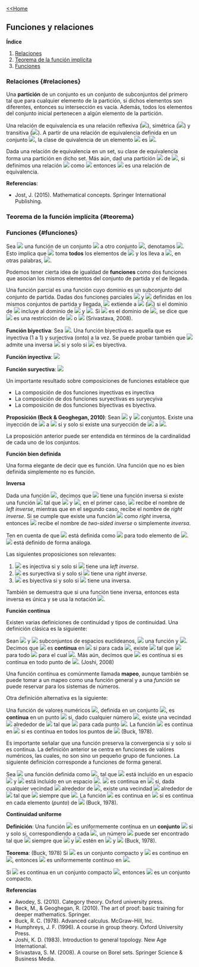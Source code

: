 [<<Home](https://francescoapg.github.io/mathbio/)

## Funciones y relaciones

**Índice**

1. [Relaciones](#relaciones)
2. [Teorema de la función implícita](#teorema)
3. [Funciones](#funciones)

### Relaciones {#relaciones}

Una **partición** de un conjunto es un conjunto de subconjuntos del primero tal que para cualquier elemento de la partición, si dichos elementos son diferentes, entonces su intersección es vacía. Además, todos los elementos del conjunto inicial pertenecen a algún elemento de la partición.

Una relación de equivalencia es una relación reflexiva (<img src="https://render.githubusercontent.com/render/math?math=(%5Cforall%20a)%20(a%5Csim%20a)">), simétrica (<img src="https://render.githubusercontent.com/render/math?math=(%5Cforall%20a%2Cb)%20(a%5Csim%20b%20%5Cimplies%20b%5Csim%20a)">) y transitiva (<img src="https://render.githubusercontent.com/render/math?math=(%5Cforall%20a%2Cb%2Cc)%20(a%5Csim%20b%5Cland%20b%5Csim%20c%20%5Cimplies%20a%5Csim%20c)">). A partir de una relación de equivalencia definida en un conjunto <img src="https://render.githubusercontent.com/render/math?math=\large A">, la clase de quivalencia de un elemento <img src="https://render.githubusercontent.com/render/math?math=\large a\in A "> es <img src="https://render.githubusercontent.com/render/math?math=%5Ba%5D%3A%3D%5C%7Bb%5Cin%20A%3Ab%5Csim%20a%5C%7D">.

Dada una relación de equivalencia en un set, su clase de equivalencia forma una partición en dicho set. Más aún, dad una partición <img src="https://render.githubusercontent.com/render/math?math=\large B"> de <img src="https://render.githubusercontent.com/render/math?math=\large A">, si definimos una relación <img src="https://render.githubusercontent.com/render/math?math=\large \sim"> como <img src="https://render.githubusercontent.com/render/math?math=\large a\sim b\iff \exists x \in B:a,b\in x"> entonces <img src="https://render.githubusercontent.com/render/math?math=\large \sim"> es una relación de equivalencia.

**Referencias**:

- Jost, J. (2015). Mathematical concepts. Springer International Publishing.


### Teorema de la función implícita {#teorema}

### Funciones {#funciones}

Sea <img src="https://render.githubusercontent.com/render/math?math=\large f"> una función de un conjunto <img src="https://render.githubusercontent.com/render/math?math=\large A"> a otro conjunto <img src="https://render.githubusercontent.com/render/math?math=\large B">, denotamos <img src="https://render.githubusercontent.com/render/math?math=\large f:A\to B">. Esto implica que <img src="https://render.githubusercontent.com/render/math?math=\large f"> toma **todos** los elementos de <img src="https://render.githubusercontent.com/render/math?math=\large A"> y los lleva a <img src="https://render.githubusercontent.com/render/math?math=\large B">, en otras palabras, <img src="https://render.githubusercontent.com/render/math?math=\large rango(f)\subset B">.

Podemos tener cierta idea de igualdad de **funciones** como dos funciones que asocian los mismos elementos del conjunto de partida y el de llegada.

Una función parcial es una función cuyo dominio es un subconjunto del conjunto de partida. Dadas dos funciones parciales <img src="https://render.githubusercontent.com/render/math?math=\large f"> y <img src="https://render.githubusercontent.com/render/math?math=\large g"> definidas en los mismos conjuntos de partida y llegada, <img src="https://render.githubusercontent.com/render/math?math=\large f"> extiende a <img src="https://render.githubusercontent.com/render/math?math=\large g"> (<img src="https://render.githubusercontent.com/render/math?math=\large f\succeq g">) si el dominio de <img src="https://render.githubusercontent.com/render/math?math=\large f"> incluye al dominio de <img src="https://render.githubusercontent.com/render/math?math=\large g"> y <img src="https://render.githubusercontent.com/render/math?math=\large f(x)=g(x) \forall x \in dominio(g)">. Si <img src="https://render.githubusercontent.com/render/math?math=\large A"> es el dominio de <img src="https://render.githubusercontent.com/render/math?math=\large g">, se dice que <img src="https://render.githubusercontent.com/render/math?math=\large g"> es una restricción de <img src="https://render.githubusercontent.com/render/math?math=\large f"> o <img src="https://render.githubusercontent.com/render/math?math=\large f=g_{|A}"> (Srivastava, 2008).

**Función biyectiva**:
Sea <img src="https://render.githubusercontent.com/render/math?math=\large f: A\to B">. Una función biyectiva es aquella que es inyectiva (1 a 1) y surjectiva (onto) a la vez. Se puede probar también que <img src="https://render.githubusercontent.com/render/math?math=\large f"> admite una  inversa <img src="https://render.githubusercontent.com/render/math?math=\large f^{-1}"> si y solo si <img src="https://render.githubusercontent.com/render/math?math=\large f"> es biyectiva.

**Función inyectiva**: <img src="https://render.githubusercontent.com/render/math?math=\large \forall x,y\in A,f(x)=f(y)\implies x=y">

**Función suryectiva**: <img src="https://render.githubusercontent.com/render/math?math=\large \forall b\in B,\exists a \in A : f(a)=b">

Un importante resultado sobre composiciones de funciones establece que

- La composición de dos funciones inyectivas es inyectiva
- La composición de dos funciones suryectivas es suryecyiva
- La composición de dos funciones biyectivas es biyectiva.

**Proposición (Beck & Geoghegan, 2010)**: Sean <img src="https://render.githubusercontent.com/render/math?math=\large A"> y <img src="https://render.githubusercontent.com/render/math?math=\large B"> conjuntos. Existe una inyección de <img src="https://render.githubusercontent.com/render/math?math=\large A"> a <img src="https://render.githubusercontent.com/render/math?math=\large B"> si y solo si existe una suryección de <img src="https://render.githubusercontent.com/render/math?math=\large B"> a <img src="https://render.githubusercontent.com/render/math?math=\large A">.

La proposición anterior puede ser entendida en términos de la cardinalidad de cada uno de los conjuntos.

**Función bien definida**

Una forma elegante de decir que es función. Una función que no es bien definida simplemente no es función.

**Inversa**

Dada una función <img src="https://render.githubusercontent.com/render/math?math=\large f:X\to Y">, decimos que <img src="https://render.githubusercontent.com/render/math?math=\large f"> tiene una función inversa si existe una función <img src="https://render.githubusercontent.com/render/math?math=\large g:Y\to X"> tal que <img src="https://render.githubusercontent.com/render/math?math=\large g\circ f =id_X"> y <img src="https://render.githubusercontent.com/render/math?math=\large f\circ g=id_Y">, en el primer caso, <img src="https://render.githubusercontent.com/render/math?math=\large g"> recibe el nombre de _left inverse_, mientras que en el segundo caso, recibe el nombre de _right inverse_. Si se cumple que existe una función <img src="https://render.githubusercontent.com/render/math?math=\large g" que sea tanto  _left_> como _right_ inversa, entonces <img src="https://render.githubusercontent.com/render/math?math=\large g"> recibe el nombre de _two-sided inverse_ o simplemente _inversa_.

Ten en cuenta de que <img src="https://render.githubusercontent.com/render/math?math=\large id_X:X\to X"> está definida como <img src="https://render.githubusercontent.com/render/math?math=\large id_X(x)=x"> para todo elemento de <img src="https://render.githubusercontent.com/render/math?math=\large X">. <img src="https://render.githubusercontent.com/render/math?math=\large id_Y"> está definido de forma análoga.

Las siguientes proposiciones son relevantes:

1. <img src="https://render.githubusercontent.com/render/math?math=\large f"> es injectiva si y solo si <img src="https://render.githubusercontent.com/render/math?math=\large f"> tiene una _left inverse_.
2. <img src="https://render.githubusercontent.com/render/math?math=\large f"> es suryectiva si y solo si <img src="https://render.githubusercontent.com/render/math?math=\large f"> tiene una _right inverse_.
3. <img src="https://render.githubusercontent.com/render/math?math=\large f"> es biyectiva si y solo si <img src="https://render.githubusercontent.com/render/math?math=\large f"> tiene una inversa.

También se demuestra que si una función tiene inversa, entonces esta inversa es única y se usa la notación <img src="https://render.githubusercontent.com/render/math?math=\large f^{-1}">.

**Función continua** 

Existen varias definiciones de continuidad y tipos de continuidad. Una definición clásica es la siguiente:

Sean <img src="https://render.githubusercontent.com/render/math?math=\large A"> y <img src="https://render.githubusercontent.com/render/math?math=\large B"> subconjuntos de espacios euclideanos, <img src="https://render.githubusercontent.com/render/math?math=\large f:A\to B"> una función y <img src="https://render.githubusercontent.com/render/math?math=\large x_0\in A">. Decimos que <img src="https://render.githubusercontent.com/render/math?math=\large f"> es **contínua** en <img src="https://render.githubusercontent.com/render/math?math=\large x_0"> si para cada <img src="https://render.githubusercontent.com/render/math?math=\large \epsilon >0">, existe <img src="https://render.githubusercontent.com/render/math?math=\large \delta>0"> tal que <img src="https://render.githubusercontent.com/render/math?math=\large d(f(x), f(x_0))<\epsilon"> para todo <img src="https://render.githubusercontent.com/render/math?math=\large x\in A"> para el cual <img src="https://render.githubusercontent.com/render/math?math=\large d(x,x_0)<\delta">. Más aún, decímos que <img src="https://render.githubusercontent.com/render/math?math=\large f"> es contínua si es contínua en todo punto de <img src="https://render.githubusercontent.com/render/math?math=\large A">. (Joshi, 2008)

Una función contínua es comúnmente llamada **mapeo**, aunque también se puede tomar a un mapeo como una función general y a una _función_ se puede reservar para los sistemas de números.

Otra definición alternativa es la siguiente:

Una función de valores numéricos <img src="https://render.githubusercontent.com/render/math?math=\large f">, definida en un conjunto <img src="https://render.githubusercontent.com/render/math?math=\large D">, es **contínua** en un punto <img src="https://render.githubusercontent.com/render/math?math=\large p_0\in D"> si, dado cualquier número <img src="https://render.githubusercontent.com/render/math?math=\large \epsilon>0">, existe una vecindad <img src="https://render.githubusercontent.com/render/math?math=\large N"> alrededor de <img src="https://render.githubusercontent.com/render/math?math=\large p_0"> tal que <img src="https://render.githubusercontent.com/render/math?math=\large |f(p)-f(p_0)|<\epsilon"> para cada punto <img src="https://render.githubusercontent.com/render/math?math=\large p\in N\cap D">. La función <img src="https://render.githubusercontent.com/render/math?math=\large f"> es contínua en <img src="https://render.githubusercontent.com/render/math?math=\large D"> si es contínua en todos los puntos de <img src="https://render.githubusercontent.com/render/math?math=\large D"> (Buck, 1978).

Es importante señalar que una función preserva la convergencia si y solo si es continua. La definición anterior se centra en funciones de valóres numéricos, las cuales, no son sino un pequeño grupo de funciones. La siguiente definición corresponde a funciones de forma general.

Sea <img src="https://render.githubusercontent.com/render/math?math=\large f"> una función definida como <img src="https://render.githubusercontent.com/render/math?math=\large f:A\to B">, tal que <img src="https://render.githubusercontent.com/render/math?math=\large A"> está incluído en un espacio <img src="https://render.githubusercontent.com/render/math?math=\large S"> y <img src="https://render.githubusercontent.com/render/math?math=\large B"> está incluído en un espacio <img src="https://render.githubusercontent.com/render/math?math=\large S^\star">. <img src="https://render.githubusercontent.com/render/math?math=\large f"> es continua en <img src="https://render.githubusercontent.com/render/math?math=\large p_0\in A"> si, dada cualquier vecindad <img src="https://render.githubusercontent.com/render/math?math=\large V"> alrededor de <img src="https://render.githubusercontent.com/render/math?math=\large f(p_0)=q_0">, existe una vecindad <img src="https://render.githubusercontent.com/render/math?math=\large U"> alrededor de <img src="https://render.githubusercontent.com/render/math?math=\large p_0"> tal que <img src="https://render.githubusercontent.com/render/math?math=\large f(p)\in V"> siempre que <img src="https://render.githubusercontent.com/render/math?math=\large p\in U\cap A">. La función <img src="https://render.githubusercontent.com/render/math?math=\large f"> es continua en <img src="https://render.githubusercontent.com/render/math?math=\large A"> si es continua en cada elemento (_punto_) de <img src="https://render.githubusercontent.com/render/math?math=\large A"> (Buck, 1978).

**Continuidad uniforme**

**Definición**: Una función <img src="https://render.githubusercontent.com/render/math?math=\large f"> es uniformemente contínua en un **conjunto** <img src="https://render.githubusercontent.com/render/math?math=\large E"> si y solo si, correspondiendo a cada <img src="https://render.githubusercontent.com/render/math?math=\large \epsilon>0">, un número <img src="https://render.githubusercontent.com/render/math?math=\large \delta>0"> puede ser encontrado tal que <img src="https://render.githubusercontent.com/render/math?math=\large |f(p)-f(q)|<\epsilon"> siempre que <img src="https://render.githubusercontent.com/render/math?math=\large p"> y <img src="https://render.githubusercontent.com/render/math?math=\large q"> estén en <img src="https://render.githubusercontent.com/render/math?math=\large E"> y <img src="https://render.githubusercontent.com/render/math?math=\large |p-q|<\delta"> (Buck, 1978).

**Teorema**: (Buck, 1978) Si <img src="https://render.githubusercontent.com/render/math?math=\large E"> es un conjunto compacto y <img src="https://render.githubusercontent.com/render/math?math=\large f"> es continuo en <img src="https://render.githubusercontent.com/render/math?math=\large E">, entonces <img src="https://render.githubusercontent.com/render/math?math=\large f"> es uniformemente contínuo en <img src="https://render.githubusercontent.com/render/math?math=\large E">.

Si <img src="https://render.githubusercontent.com/render/math?math=\large f"> es contínua en un conjunto compacto <img src="https://render.githubusercontent.com/render/math?math=\large E">, entonces <img src="https://render.githubusercontent.com/render/math?math=\large f(E)"> es un conjunto compacto.


**Referencias**

- Awodey, S. (2010). Category theory. Oxford university press.
- Beck, M., & Geoghegan, R. (2010). The art of proof: basic training for deeper mathematics. Springer.
- Buck, R. C. (1978). Advanced calculus. McGraw-Hill, Inc.
- Humphreys, J. F. (1996). A course in group theory. Oxford University Press.
- Joshi, K. D. (1983). Introduction to general topology. New Age International.
- Srivastava, S. M. (2008). A course on Borel sets. Springer Science & Business Media.
